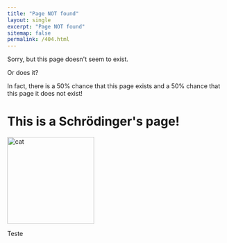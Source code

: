 ```yaml
---
title: "Page NOT found"
layout: single
excerpt: "Page NOT found"
sitemap: false
permalink: /404.html
---
```


Sorry, but this page doesn't seem to exist.







Or does it?

In fact, there is a 50% chance that this page exists and a 50% chance that this page it does not exist!

# This is a Schrödinger's page!

<img src="{{ site.url }}{{ site.baseurl }}/images/GitHub-Mark.png" alt="cat" width="200" height="200">

<div id="text"></div>
<div id="text2"></div>

Teste



<script>
var y = Math.floor((Math.random() * 2) + 1);
var textoQuantico;
var textoQuantico2;


if (y == 1) {
  textoQuantico = "Fortunately, the Geiger sensor did not measure any atom decay, and so the hammer was not fired, keeping the cyanide intact inside its flask. So, luckily this page EXISTS!";
  textoQuantico2 = "testeV";
} else  {
  textoQuantico = "Unfortunately, the Geiger sensor measured the decay of an atom, and then the hammer was fired which caused the cyanide-containing glass to break. Thus, unfortunately this page does NOT EXIST!";
  textoQuantico2 = "testeV";
}
</script>

<script>
document.getElementById("text").innerHTML = textoQuantico;
document.getElementById("text2").innerHTML = textoQuantico2;
</script>
